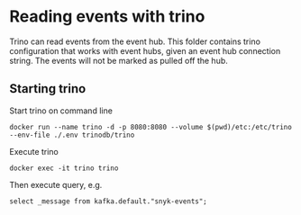 # Reading events with trino

Trino can read events from the event hub. This folder contains trino configuration
that works with event hubs, given an event hub connection string. The events will
not be marked as pulled off the hub.

## Starting trino

Start trino on command line

```
docker run --name trino -d -p 8080:8080 --volume $(pwd)/etc:/etc/trino --env-file ./.env trinodb/trino
```

Execute trino

```
docker exec -it trino trino
```

Then execute query, e.g.
```
select _message from kafka.default."snyk-events";
```
